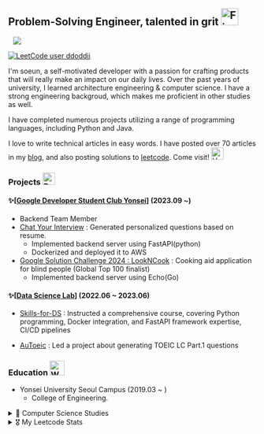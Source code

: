## Problem-Solving Engineer, talented in grit <img src="https://raw.githubusercontent.com/Tarikul-Islam-Anik/Animated-Fluent-Emojis/master/Emojis/Travel%20and%20places/Fire.png" alt="Fire" width="35" height="35" />


<a href="https://ddoddii.github.io/">
    <img 
        src="http://img.shields.io/badge/-Tech%20Blog-655ced?style=flat&logo=github&link=https://ddoddii.github.io/"
        style="height : auto; margin-left : 10px; margin-right : 10px;"/>
</a>

[![LeetCode user ddoddii](https://img.shields.io/badge/dynamic/json?style=plastic&labelColor=black&color=%23ffa116&label=Solved&query=solved&url=https%3A%2F%2Fleetcode-badge.vercel.app%2Fapi%2Fusers%2Fddoddii&logo=leetcode&logoColor=yellow)](https://leetcode.com/ddoddii/)


I'm soeun, a self-motivated developer with a passion for crafting products that will really make an impact on our daily lives. Over the past years of university, I learned architecture engineering & computer science. I have a strong engineering backgroud, which makes me proficient in other studies as well. 

I have completed numerous projects utilizing a range of programming languages, including Python and Java. 

I love to write technical articles in easy words. I have posted over 70 articles in my [blog](https://ddoddii.github.io/), and also posting solutions to [leetcode](https://leetcode.com/ddoddii/). Come visit! <img src="https://raw.githubusercontent.com/Tarikul-Islam-Anik/Animated-Fluent-Emojis/master/Emojis/Smilies/Hugging%20Face.png" alt="Hugging Face" width="25" height="25" />


### Projects <img src="https://raw.githubusercontent.com/Tarikul-Islam-Anik/Animated-Fluent-Emojis/master/Emojis/Travel%20and%20places/Rocket.png" alt="Rocket" width="25" height="25" />

#### ✨[[Google Developer Student Club Yonsei](https://github.com/gdsc-ys)] (2023.09 ~) 
- Backend Team Member
- [Chat Your Interview](https://github.com/ddoddii/resume-ai-chat) : Generated personalized questions based on resume. 
    -  Implemented backend server using FastAPI(python)
    -  Dockerized and deployed it to AWS
- [Google Solution Challenge 2024 : LookNCook](https://github.com/ddoddii/LookNCook) : Cooking aid application for blind people (Global Top 100 finalist)
    - Implemented backend server using Echo(Go)

#### ✨[[Data Science Lab](https://github.com/DataScience-Lab-Yonsei)] (2022.06 ~ 2023.06)
- [Skills-for-DS](https://github.com/DataScience-Lab-Yonsei/skills-for-DS) : Instructed a comprehensive course, covering Python
programming, Docker integration, and FastAPI framework expertise, CI/CD pipelines

- [AuToeic](https://github.com/ddoddii/DSL-23-1-modeling-AuToeic) : Led a project about generating TOEIC LC Part.1 questions


### Education <img src="https://raw.githubusercontent.com/Tarikul-Islam-Anik/Animated-Fluent-Emojis/master/Emojis/People%20with%20professions/Woman%20Student%20Light%20Skin%20Tone.png" alt="Woman Student Light Skin Tone" width="30" height="30" />

-  Yonsei University Seoul Campus (2019.03 ~ ) 
    - College of Engineering.

<details>
<summary>📝 Computer Science Studies</summary>

|Course|Study|
|------|-----|
|Computer Network|[네트워크 정리](https://ddoddii.github.io/tags/%EB%84%A4%ED%8A%B8%EC%9B%8C%ED%81%AC/)|
|Database|[데이터베이스 정리](https://ddoddii.github.io/tags/%EB%8D%B0%EC%9D%B4%ED%84%B0%EB%B2%A0%EC%9D%B4%EC%8A%A4/)|
|Operating System|[운영체제 정리](https://github.com/ddoddii/OS-CA-Study/tree/main/Operating%20System)|
|Computer Architecture|[컴퓨터 아키텍쳐 정리](https://github.com/ddoddii/OS-CA-Study/tree/main/Computer%20Architecture)|
|Multi-core GPU Programming|[멀티코어 GPU 프로그래밍 정리](https://github.com/ddoddii/Multicore-GPU-Programming)|

</details>


<details>
<summary>🎖️ My Leetcode Stats</summary>

![Leetcode Stats](https://leetcard.jacoblin.cool/ddoddii?theme=light&font=Lato&ext=heatmap)

</details>

